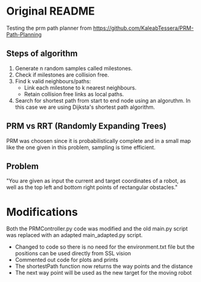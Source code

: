 # Original README
Testing the prm path planner from https://github.com/KaleabTessera/PRM-Path-Planning

## Steps of algorithm
1. Generate n random samples called milestones.
2. Check if milestones are collision free.
3. Find k valid neighbours/paths:
   - Link each milestone to k nearest neighbours.
   - Retain collision free links as local paths.
4. Search for shortest path from start to end node using an algoruthm. In this case we are using Dijksta's shortest path algorithm.

## PRM vs RRT (Randomly Expanding Trees)
PRM was choosen since it is probabilistically complete and in a small map like the one given in this problem, sampling is time efficient.

## Problem
"You are given as input the current and target coordinates of a robot, as well as the top left and bottom right points of rectangular obstacles."

# Modifications
Both the PRMController.py code was modified and the old main.py script was replaced with an adapted main_adapted.py script. 
- Changed to code so there is no need for the environment.txt file but the positions can be used directly from SSL vision
- Commented out code for plots and prints
- The shortestPath function now returns the way points and the distance
- The next way point will be used as the new target for the moving robot



